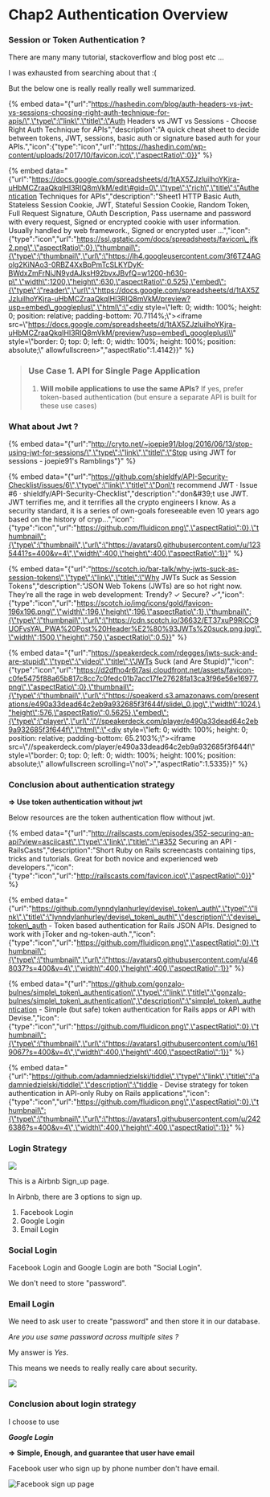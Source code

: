 # Chap2 Authentication Overview

### Session or Token Authentication ?

There are many many tutorial, stackoverflow and blog post etc ...

I was exhausted from searching about that :\(

But the below one is really really really well summarized.

{% embed data="{\"url\":\"https://hashedin.com/blog/auth-headers-vs-jwt-vs-sessions-choosing-right-auth-technique-for-apis/\",\"type\":\"link\",\"title\":\"Auth Headers vs JWT vs Sessions - Choose Right Auth Technique for APIs\",\"description\":\"A quick cheat sheet to decide between tokens, JWT, sessions, basic auth or signature based auth for your APIs.\",\"icon\":{\"type\":\"icon\",\"url\":\"https://hashedin.com/wp-content/uploads/2017/10/favicon.ico\",\"aspectRatio\":0}}" %}

{% embed data="{\"url\":\"https://docs.google.com/spreadsheets/d/1tAX5ZJzluilhoYKjra-uHbMCZraaQkqIHl3RIQ8mVkM/edit\#gid=0\",\"type\":\"rich\",\"title\":\"Authentication Techniques for APIs\",\"description\":\"Sheet1   HTTP Basic Auth, Stateless Session Cookie, JWT, Stateful Session Cookie, Random Token, Full Request Signature, OAuth  Description, Pass username and password with every request, Signed or encrypted cookie with user information. Usually handled by web framework., Signed or encrypted user ...\",\"icon\":{\"type\":\"icon\",\"url\":\"https://ssl.gstatic.com/docs/spreadsheets/favicon\_jfk2.png\",\"aspectRatio\":0},\"thumbnail\":{\"type\":\"thumbnail\",\"url\":\"https://lh4.googleusercontent.com/3f6TZ4AGolg2KiNAo3-0RBZ4XxBpPmTcSLKYDyK-BWdxZmFrNiJN9ydAJksH92bvxJBvfQ=w1200-h630-p\",\"width\":1200,\"height\":630,\"aspectRatio\":0.525},\"embed\":{\"type\":\"reader\",\"url\":\"https://docs.google.com/spreadsheets/d/1tAX5ZJzluilhoYKjra-uHbMCZraaQkqIHl3RIQ8mVkM/preview?usp=embed\_googleplus\",\"html\":\"<div style=\\\"left: 0; width: 100%; height: 0; position: relative; padding-bottom: 70.7114%;\\\"><iframe src=\\\"https://docs.google.com/spreadsheets/d/1tAX5ZJzluilhoYKjra-uHbMCZraaQkqIHl3RIQ8mVkM/preview?usp=embed\_googleplus\\\" style=\\\"border: 0; top: 0; left: 0; width: 100%; height: 100%; position: absolute;\\\" allowfullscreen></iframe></div>\",\"aspectRatio\":1.4142}}" %}

> ### Use Case 1. API for Single Page Application
>
> 1. **Will mobile applications to use the same APIs?** If yes, prefer token-based authentication \(but ensure a separate API is built for these use cases\)

### What about Jwt ?

{% embed data="{\"url\":\"http://cryto.net/~joepie91/blog/2016/06/13/stop-using-jwt-for-sessions/\",\"type\":\"link\",\"title\":\"Stop using JWT for sessions - joepie91\'s Ramblings\"}" %}

{% embed data="{\"url\":\"https://github.com/shieldfy/API-Security-Checklist/issues/6\",\"type\":\"link\",\"title\":\"Don\'t recommend JWT · Issue \#6 · shieldfy/API-Security-Checklist\",\"description\":\"don&\#39;t use JWT. JWT terrifies me, and it terrifies all the crypto engineers I know. As a security standard, it is a series of own-goals foreseeable even 10 years ago based on the history of cryp...\",\"icon\":{\"type\":\"icon\",\"url\":\"https://github.com/fluidicon.png\",\"aspectRatio\":0},\"thumbnail\":{\"type\":\"thumbnail\",\"url\":\"https://avatars0.githubusercontent.com/u/1235441?s=400&v=4\",\"width\":400,\"height\":400,\"aspectRatio\":1}}" %}

{% embed data="{\"url\":\"https://scotch.io/bar-talk/why-jwts-suck-as-session-tokens\",\"type\":\"link\",\"title\":\"Why JWTs Suck as Session Tokens\",\"description\":\"JSON Web Tokens \(JWTs\) are so hot right now. They’re all the rage in web development: Trendy? ✓ Secure? ✓\",\"icon\":{\"type\":\"icon\",\"url\":\"https://scotch.io/img/icons/gold/favicon-196x196.png\",\"width\":196,\"height\":196,\"aspectRatio\":1},\"thumbnail\":{\"type\":\"thumbnail\",\"url\":\"https://cdn.scotch.io/36632/ET37xuP9RiCC9UOFvsYA\_PWA%20Post%20Header%E2%80%93JWTs%20suck.png.jpg\",\"width\":1500,\"height\":750,\"aspectRatio\":0.5}}" %}

{% embed data="{\"url\":\"https://speakerdeck.com/rdegges/jwts-suck-and-are-stupid\",\"type\":\"video\",\"title\":\"JWTs Suck \(and Are Stupid\)\",\"icon\":{\"type\":\"icon\",\"url\":\"https://d2dfho4r6t7asi.cloudfront.net/assets/favicon-c0fe5475f88a65b817c8cc7c0fedc01b7acc17fe27628fa13ca3f96e56e16977.png\",\"aspectRatio\":0},\"thumbnail\":{\"type\":\"thumbnail\",\"url\":\"https://speakerd.s3.amazonaws.com/presentations/e490a33dead64c2eb9a932685f3f644f/slide\_0.jpg\",\"width\":1024,\"height\":576,\"aspectRatio\":0.5625},\"embed\":{\"type\":\"player\",\"url\":\"//speakerdeck.com/player/e490a33dead64c2eb9a932685f3f644f\",\"html\":\"<div style=\\\"left: 0; width: 100%; height: 0; position: relative; padding-bottom: 65.2103%;\\\"><iframe src=\\\"//speakerdeck.com/player/e490a33dead64c2eb9a932685f3f644f\\\" style=\\\"border: 0; top: 0; left: 0; width: 100%; height: 100%; position: absolute;\\\" allowfullscreen scrolling=\\\"no\\\"></iframe></div>\",\"aspectRatio\":1.5335}}" %}

### Conclusion about authentication strategy

 **=&gt; Use token authentication without jwt**

Below resources are the token authentication flow without jwt.

{% embed data="{\"url\":\"http://railscasts.com/episodes/352-securing-an-api?view=asciicast\",\"type\":\"link\",\"title\":\"\#352 Securing an API - RailsCasts\",\"description\":\"Short Ruby on Rails screencasts containing tips, tricks and tutorials. Great for both novice and experienced web developers.\",\"icon\":{\"type\":\"icon\",\"url\":\"http://railscasts.com/favicon.ico\",\"aspectRatio\":0}}" %}

{% embed data="{\"url\":\"https://github.com/lynndylanhurley/devise\_token\_auth\",\"type\":\"link\",\"title\":\"lynndylanhurley/devise\_token\_auth\",\"description\":\"devise\_token\_auth - Token based authentication for Rails JSON APIs. Designed to work with jToker and ng-token-auth.\",\"icon\":{\"type\":\"icon\",\"url\":\"https://github.com/fluidicon.png\",\"aspectRatio\":0},\"thumbnail\":{\"type\":\"thumbnail\",\"url\":\"https://avatars0.githubusercontent.com/u/468037?s=400&v=4\",\"width\":400,\"height\":400,\"aspectRatio\":1}}" %}

{% embed data="{\"url\":\"https://github.com/gonzalo-bulnes/simple\_token\_authentication\",\"type\":\"link\",\"title\":\"gonzalo-bulnes/simple\_token\_authentication\",\"description\":\"simple\_token\_authentication - Simple \(but safe\) token authentication for Rails apps or API with Devise.\",\"icon\":{\"type\":\"icon\",\"url\":\"https://github.com/fluidicon.png\",\"aspectRatio\":0},\"thumbnail\":{\"type\":\"thumbnail\",\"url\":\"https://avatars1.githubusercontent.com/u/1619067?s=400&v=4\",\"width\":400,\"height\":400,\"aspectRatio\":1}}" %}

{% embed data="{\"url\":\"https://github.com/adamniedzielski/tiddle\",\"type\":\"link\",\"title\":\"adamniedzielski/tiddle\",\"description\":\"tiddle - Devise strategy for token authentication in API-only Ruby on Rails applications\",\"icon\":{\"type\":\"icon\",\"url\":\"https://github.com/fluidicon.png\",\"aspectRatio\":0},\"thumbnail\":{\"type\":\"thumbnail\",\"url\":\"https://avatars1.githubusercontent.com/u/2426386?s=400&v=4\",\"width\":400,\"height\":400,\"aspectRatio\":1}}" %}





### Login Strategy

![](.gitbook/assets/screen-shot-2018-08-08-at-9.53.19.png)

This is a Airbnb Sign\_up page.

In Airbnb, there are 3 options to sign up.

1. Facebook Login
2. Google Login
3. Email Login

### Social Login

Facebook Login and Google Login are both "Social Login".

We don't need to store "password".

### Email Login

We need to ask user to create "password" and then store it in our database.

_Are you use same password across multiple sites ?_

My answer is _Yes_.

This means we needs to really really care about security.

![](.gitbook/assets/screen-shot-2018-08-08-at-16.52.56.png)

### Conclusion about login strategy

I choose to use 

_**Google Login**_

**=&gt; Simple, Enough, and guarantee that user have email**

Facebook user who sign up by phone number don't have email.

![Facebook sign up page](.gitbook/assets/screen-shot-2018-08-08-at-17.01.04.png)



